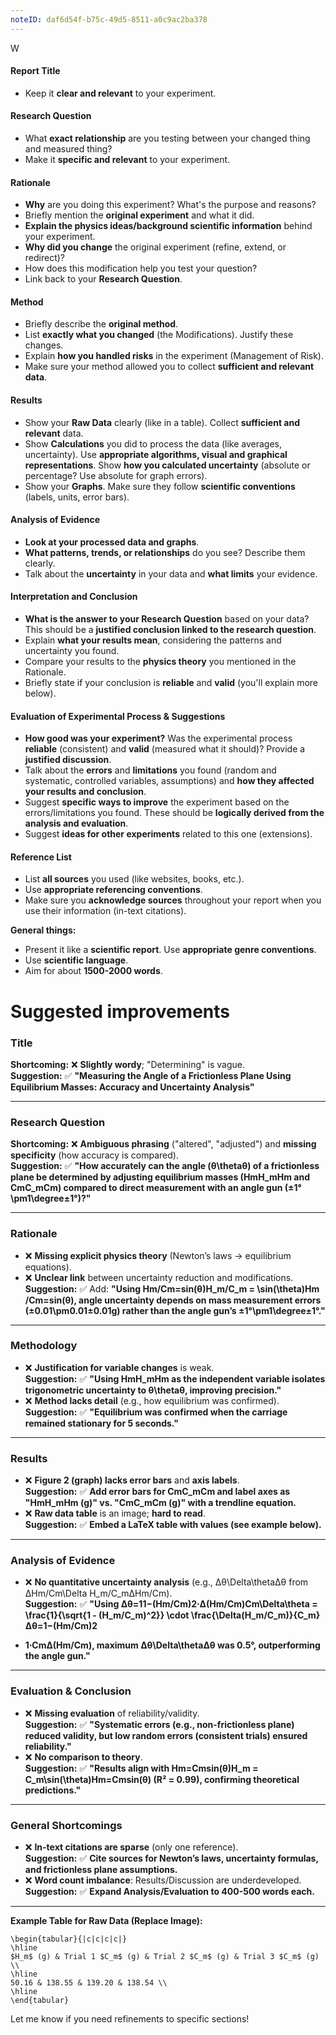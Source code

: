 ```yaml
---
noteID: daf6d54f-b75c-49d5-8511-a0c9ac2ba378
---
```

W
#### **Report Title**
*   Keep it **clear and relevant** to your experiment.

#### **Research Question**
*   What **exact relationship** are you testing between your changed thing and measured thing?
*   Make it **specific and relevant** to your experiment.

#### **Rationale**
*   **Why** are you doing this experiment? What's the purpose and reasons?
*   Briefly mention the **original experiment** and what it did.
*   **Explain the physics ideas/background scientific information** behind your experiment.
*   **Why did you change** the original experiment (refine, extend, or redirect)?
*   How does this modification help you test your question?
*   Link back to your **Research Question**.

#### **Method**
*   Briefly describe the **original method**.
*   List **exactly what you changed** (the Modifications). Justify these changes.
*   Explain **how you handled risks** in the experiment (Management of Risk).
*   Make sure your method allowed you to collect **sufficient and relevant data**.

#### **Results**
*   Show your **Raw Data** clearly (like in a table). Collect **sufficient and relevant** data.
*   Show **Calculations** you did to process the data (like averages, uncertainty). Use **appropriate algorithms, visual and graphical representations**. Show **how you calculated uncertainty** (absolute or percentage? Use absolute for graph errors).
*   Show your **Graphs**. Make sure they follow **scientific conventions** (labels, units, error bars).

#### **Analysis of Evidence**
*   **Look at your processed data and graphs**.
*   **What patterns, trends, or relationships** do you see? Describe them clearly.
*   Talk about the **uncertainty** in your data and **what limits** your evidence.

#### **Interpretation and Conclusion**
*   **What is the answer to your Research Question** based on your data? This should be a **justified conclusion linked to the research question**.
*   Explain **what your results mean**, considering the patterns and uncertainty you found.
*   Compare your results to the **physics theory** you mentioned in the Rationale.
*   Briefly state if your conclusion is **reliable** and **valid** (you'll explain more below).

#### **Evaluation of Experimental Process & Suggestions**
*   **How good was your experiment?** Was the experimental process **reliable** (consistent) and **valid** (measured what it should)? Provide a **justified discussion**.
*   Talk about the **errors** and **limitations** you found (random and systematic, controlled variables, assumptions) and **how they affected your results and conclusion**.
*   Suggest **specific ways to improve** the experiment based on the errors/limitations you found. These should be **logically derived from the analysis and evaluation**.
*   Suggest **ideas for other experiments** related to this one (extensions).

#### **Reference List**
*   List **all sources** you used (like websites, books, etc.).
*   Use **appropriate referencing conventions**.
*   Make sure you **acknowledge sources** throughout your report when you use their information (in-text citations).

**General things:**
*   Present it like a **scientific report**. Use **appropriate genre conventions**.
*   Use **scientific language**.
*   Aim for about **1500-2000 words**.



# Suggested improvements
### **Title**

**Shortcoming:** ❌ **Slightly wordy**; "Determining" is vague.  
**Suggestion:** ✅ **"Measuring the Angle of a Frictionless Plane Using Equilibrium Masses: Accuracy and Uncertainty Analysis"**

---

### **Research Question**

**Shortcoming:** ❌ **Ambiguous phrasing** ("altered", "adjusted") and **missing specificity** (how accuracy is compared).  
**Suggestion:** ✅ **"How accurately can the angle (θ\thetaθ) of a frictionless plane be determined by adjusting equilibrium masses (HmH_mHm​ and CmC_mCm​) compared to direct measurement with an angle gun (±1°\pm1\degree±1°)?"**

---

### **Rationale**

- ❌ **Missing explicit physics theory** (Newton’s laws → equilibrium equations).
- ❌ **Unclear link** between uncertainty reduction and modifications.  
    **Suggestion:** ✅ Add: **"Using Hm/Cm=sin⁡(θ)H_m/C_m = \sin(\theta)Hm​/Cm​=sin(θ), angle uncertainty depends on mass measurement errors (±0.01\pm0.01±0.01g) rather than the angle gun’s ±1°\pm1\degree±1°."**

---

### **Methodology**

- ❌ **Justification for variable changes** is weak.  
    **Suggestion:** ✅ **"Using HmH_mHm​ as the independent variable isolates trigonometric uncertainty to θ\thetaθ, improving precision."**
- ❌ **Method lacks detail** (e.g., how equilibrium was confirmed).  
    **Suggestion:** ✅ **"Equilibrium was confirmed when the carriage remained stationary for 5 seconds."**

---

### **Results**

- ❌ **Figure 2 (graph) lacks error bars** and **axis labels**.  
    **Suggestion:** ✅ **Add error bars for CmC_mCm​ and label axes as "HmH_mHm​ (g)" vs. "CmC_mCm​ (g)" with a trendline equation.**
- ❌ **Raw data table** is an image; **hard to read**.  
    **Suggestion:** ✅ **Embed a LaTeX table with values (see example below).**

---

### **Analysis of Evidence**

- ❌ **No quantitative uncertainty analysis** (e.g., Δθ\Delta\thetaΔθ from ΔHm/Cm\Delta H_m/C_mΔHm​/Cm​).  
    **Suggestion:** ✅ **"Using Δθ=11−(Hm/Cm)2⋅Δ(Hm/Cm)Cm\Delta\theta = \frac{1}{\sqrt{1 - (H_m/C_m)^2}} \cdot \frac{\Delta(H_m/C_m)}{C_m}Δθ=1−(Hm​/Cm​)2**

- **​1​⋅Cm​Δ(Hm​/Cm​)​, maximum Δθ\Delta\thetaΔθ was 0.5°, outperforming the angle gun."**

---

### **Evaluation & Conclusion**

- ❌ **Missing evaluation** of reliability/validity.  
    **Suggestion:** ✅ **"Systematic errors (e.g., non-frictionless plane) reduced validity, but low random errors (consistent trials) ensured reliability."**
- ❌ **No comparison to theory**.  
    **Suggestion:** ✅ **"Results align with Hm=Cmsin⁡(θ)H_m = C_m\sin(\theta)Hm​=Cm​sin(θ) (R² = 0.99), confirming theoretical predictions."**

---

### **General Shortcomings**

- ❌ **In-text citations are sparse** (only one reference).  
    **Suggestion:** ✅ **Cite sources for Newton’s laws, uncertainty formulas, and frictionless plane assumptions.**
- ❌ **Word count imbalance**: Results/Discussion are underdeveloped.  
    **Suggestion:** ✅ **Expand Analysis/Evaluation to 400-500 words each.**

---

**Example Table for Raw Data (Replace Image):**

```
\begin{tabular}{|c|c|c|c|}
\hline
$H_m$ (g) & Trial 1 $C_m$ (g) & Trial 2 $C_m$ (g) & Trial 3 $C_m$ (g) \\  
\hline  
50.16 & 138.55 & 139.20 & 138.54 \\  
\hline  
\end{tabular}
```

Let me know if you need refinements to specific sections!